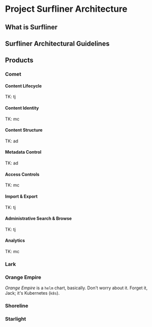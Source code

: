 Project Surfliner Architecture
==============================

## What is Surfliner

## Surfliner Architectural Guidelines

## Products

### Comet

#### Content Lifecycle

TK: tj

#### Content Identity

TK: mc

#### Content Structure

TK: ad

#### Metadata Control

TK: ad

#### Access Controls

TK: mc

#### Import & Export

TK: tj

#### Administrative Search & Browse

TK: tj

#### Analytics

TK: mc

### Lark

### Orange Empire

_Orange Empire_ is a `helm` chart, basically. Don't worry about it. Forget it, Jack; it's Kubernetes (`k8s`).

### Shoreline

### Starlight
